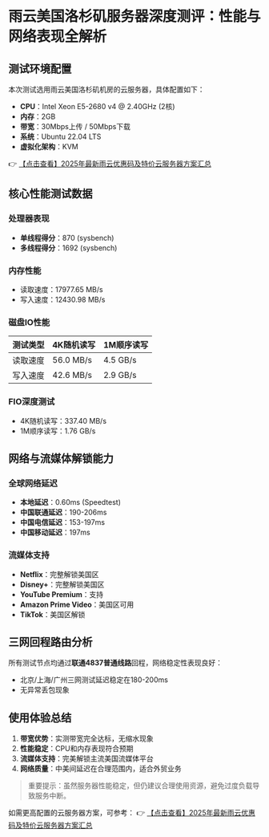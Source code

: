 # 雨云美国洛杉矶服务器深度测评：性能与网络表现全解析

## 测试环境配置
本次测试选用雨云美国洛杉矶机房的云服务器，具体配置如下：
- **CPU**：Intel Xeon E5-2680 v4 @ 2.40GHz (2核)
- **内存**：2GB
- **带宽**：30Mbps上传 / 50Mbps下载
- **系统**：Ubuntu 22.04 LTS
- **虚拟化架构**：KVM

👉 [【点击查看】2025年最新雨云优惠码及特价云服务器方案汇总](https://bit.ly/RainYun)

## 核心性能测试数据

### 处理器表现
- **单线程得分**：870 (sysbench)
- **多线程得分**：1692 (sysbench)

### 内存性能
- 读取速度：17977.65 MB/s
- 写入速度：12430.98 MB/s

### 磁盘IO性能
| 测试类型       | 4K随机读写       | 1M顺序读写      |
|----------------|------------------|-----------------|
| 读取速度       | 56.0 MB/s        | 4.5 GB/s        |
| 写入速度       | 42.6 MB/s        | 2.9 GB/s        |

### FIO深度测试
- 4K随机读写：337.40 MB/s
- 1M顺序读写：1.76 GB/s

## 网络与流媒体解锁能力

### 全球网络延迟
- **本地延迟**：0.60ms (Speedtest)
- **中国联通延迟**：190-206ms
- **中国电信延迟**：153-197ms
- **中国移动延迟**：197ms

### 流媒体支持
- **Netflix**：完整解锁美国区
- **Disney+**：完整解锁美国区
- **YouTube Premium**：支持
- **Amazon Prime Video**：美国区可用
- **TikTok**：美国区解锁

## 三网回程路由分析
所有测试节点均通过**联通4837普通线路**回程，网络稳定性表现良好：
- 北京/上海/广州三网测试延迟稳定在180-200ms
- 无异常丢包现象

## 使用体验总结

1. **带宽优势**：实测带宽完全达标，无缩水现象
2. **性能稳定**：CPU和内存表现符合预期
3. **流媒体支持**：完美解锁主流美国流媒体平台
4. **网络质量**：中美间延迟在合理范围内，适合外贸业务

> 重要提示：虽然服务器性能稳定，但仍建议合理使用资源，避免过度负载导致服务中断。

如需更高配置的云服务器方案，可参考：
👉 [【点击查看】2025年最新雨云优惠码及特价云服务器方案汇总](https://bit.ly/RainYun)